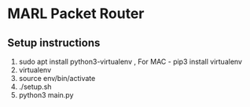 # MARL Packet Router
 
## Setup instructions
1. sudo apt install python3-virtualenv , For MAC - pip3 install virtualenv
2. virtualenv <environment name>
3. source env/bin/activate
4. ./setup.sh
5. python3 main.py 